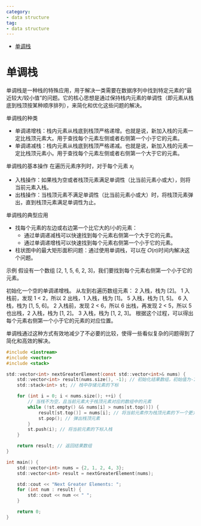 ```yaml
---
category: 
- data structure
tag:
- data structure
---
```


- [单调栈](#单调栈)


# 单调栈

单调栈是一种栈的特殊应用，用于解决一类需要在数据序列中找到特定元素的“最近较大/较小值”的问题。它的核心思想是通过保持栈内元素的单调性（即元素从栈底到栈顶按某种顺序排列），来简化和优化这些问题的解决。

单调栈的种类
- 单调递增栈：栈内元素从栈底到栈顶严格递增。也就是说，新加入栈的元素一定比栈顶元素大。用于查找每个元素左侧或者右侧第一个小于它的元素。
- 单调递减栈：栈内元素从栈底到栈顶严格递减。也就是说，新加入栈的元素一定比栈顶元素小。用于查找每个元素左侧或者右侧第一个大于它的元素。

单调栈的基本操作
在遍历元素序列时，对于每个元素 ${x}_{i}$

- 入栈操作：如果栈为空或者栈顶元素满足单调性（比当前元素小或大），则将当前元素入栈。
- 出栈操作：当栈顶元素不满足单调性（比当前元素小或大）时，将栈顶元素弹出，直到栈顶元素满足单调性为止。

单调栈的典型应用
- 找每个元素的左边或右边第一个比它大的/小的元素：
  - 通过单调递减栈可以快速找到每个元素右侧第一个大于它的元素。
  - 通过单调递增栈可以快速找到每个元素右侧第一个小于它的元素。
- 柱状图中的最大矩形面积问题：通过使用单调栈，可以在 𝑂(𝑛)时间内解决这个问题。


示例
假设有一个数组 [2, 1, 5, 6, 2, 3]，我们要找到每个元素右侧第一个小于它的元素。

初始化一个空的单调递增栈。
从左到右遍历数组元素：
2 入栈，栈为 [2]。
1 入栈前，发现 1 < 2，所以 2 出栈，1 入栈，栈为 [1]。
5 入栈，栈为 [1, 5]。
6 入栈，栈为 [1, 5, 6]。
2 入栈前，发现 2 < 6，所以 6 出栈，再发现 2 < 5，所以 5 也出栈，2 入栈，栈为 [1, 2]。
3 入栈，栈为 [1, 2, 3]。
根据这个过程，可以得出每个元素右侧第一个小于它的元素的对应位置。

单调栈通过这种方式有效地减少了不必要的比较，使得一些看似复杂的问题得到了简化和高效的解决。

```c
#include <iostream>
#include <vector>
#include <stack>

std::vector<int> nextGreaterElement(const std::vector<int>& nums) {
    std::vector<int> result(nums.size(), -1); // 初始化结果数组，初始值为-1
    std::stack<int> st; // 栈中存储元素的下标

    for (int i = 0; i < nums.size(); ++i) {
        // 当栈不为空，且当前元素大于栈顶元素对应的数组中的元素
        while (!st.empty() && nums[i] > nums[st.top()]) {
            result[st.top()] = nums[i]; // 将当前元素作为栈顶元素的下一个更大元素
            st.pop(); // 弹出栈顶元素
        }
        st.push(i); // 将当前元素的下标入栈
    }

    return result; // 返回结果数组
}

int main() {
    std::vector<int> nums = {2, 1, 2, 4, 3};
    std::vector<int> result = nextGreaterElement(nums);

    std::cout << "Next Greater Elements: ";
    for (int num : result) {
        std::cout << num << " ";
    }

    return 0;
}
```